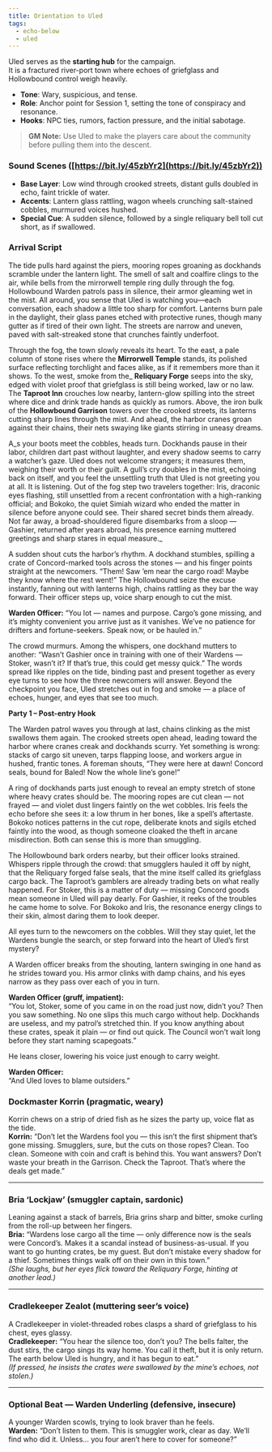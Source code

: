 ```yaml
---
title: Orientation to Uled
tags:
  - echo-below
  - uled
---
```


Uled serves as the **starting hub** for the campaign.  
It is a fractured river-port town where echoes of griefglass and Hollowbound control weigh heavily.

- **Tone**: Wary, suspicious, and tense.  
- **Role**: Anchor point for Session 1, setting the tone of conspiracy and resonance.  
- **Hooks**: NPC ties, rumors, faction pressure, and the initial sabotage.  

> **GM Note:** Use Uled to make the players care about the community before pulling them into the descent.

### Sound Scenes ([https://bit.ly/45zbYr2](https://bit.ly/45zbYr2))

- **Base Layer**: Low wind through crooked streets, distant gulls doubled in echo, faint trickle of water.
- **Accents**: Lantern glass rattling, wagon wheels crunching salt-stained cobbles, murmured voices hushed.
- **Special Cue**: A sudden silence, followed by a single reliquary bell toll cut short, as if swallowed.

### **Arrival Script**

The tide pulls hard against the piers, mooring ropes groaning as dockhands scramble under the lantern light. The smell of salt and coalfire clings to the air, while bells from the mirrorwell temple ring dully through the fog. Hollowbound Warden patrols pass in silence, their armor gleaming wet in the mist. All around, you sense that Uled is watching you—each conversation, each shadow a little too sharp for comfort. Lanterns burn pale in the daylight, their glass panes etched with protective runes, though many gutter as if tired of their own light. The streets are narrow and uneven, paved with salt-streaked stone that crunches faintly underfoot.

Through the fog, the town slowly reveals its heart. To the east, a pale column of stone rises where the **Mirrorwell Temple** stands, its polished surface reflecting torchlight and faces alike, as if it remembers more than it shows. To the west, smoke from the_ **Reliquary Forge** seeps into the sky, edged with violet proof that griefglass is still being worked, law or no law. The **Taproot Inn** crouches low nearby, lantern-glow spilling into the street where dice and drink trade hands as quickly as rumors. Above, the iron bulk of the **Hollowbound Garrison** towers over the crooked streets, its lanterns cutting sharp lines through the mist. And ahead, the harbor cranes groan against their chains, their nets swaying like giants stirring in uneasy dreams.

A_s your boots meet the cobbles, heads turn. Dockhands pause in their labor, children dart past without laughter, and every shadow seems to carry a watcher’s gaze. Uled does not welcome strangers; it measures them, weighing their worth or their guilt. A gull’s cry doubles in the mist, echoing back on itself, and you feel the unsettling truth that Uled is not greeting you at all. It is listening. Out of the fog step two travelers together: Iris, draconic eyes flashing, still unsettled from a recent confrontation with a high-ranking official; and Bokoko, the quiet Simiah wizard who ended the matter in silence before anyone could see. Their shared secret binds them already. Not far away, a broad-shouldered figure disembarks from a sloop — Gashier, returned after years abroad, his presence earning muttered greetings and sharp stares in equal measure._

A sudden shout cuts the harbor’s rhythm. A dockhand stumbles, spilling a crate of Concord-marked tools across the stones — and his finger points straight at the newcomers. “Them! Saw ’em near the cargo road! Maybe they know where the rest went!” The Hollowbound seize the excuse instantly, fanning out with lanterns high, chains rattling as they bar the way forward. Their officer steps up, voice sharp enough to cut the mist.

**Warden Officer:** “You lot — names and purpose. Cargo’s gone missing, and it’s mighty convenient you arrive just as it vanishes. We’ve no patience for drifters and fortune-seekers. Speak now, or be hauled in.”

The crowd murmurs. Among the whispers, one dockhand mutters to another: “Wasn’t Gashier once in training with one of their Wardens — Stoker, wasn’t it? If that’s true, this could get messy quick.” The words spread like ripples on the tide, binding past and present together as every eye turns to see how the three newcomers will answer. Beyond the checkpoint you face, Uled stretches out in fog and smoke — a place of echoes, hunger, and eyes that see too much.

**Party 1 – Post-entry Hook**

The Warden patrol waves you through at last, chains clinking as the mist swallows them again. The crooked streets open ahead, leading toward the harbor where cranes creak and dockhands scurry. Yet something is wrong: stacks of cargo sit uneven, tarps flapping loose, and workers argue in hushed, frantic tones. A foreman shouts, “They were here at dawn! Concord seals, bound for Baled! Now the whole line’s gone!”

A ring of dockhands parts just enough to reveal an empty stretch of stone where heavy crates should be. The mooring ropes are cut clean — not frayed — and violet dust lingers faintly on the wet cobbles. Iris feels the echo before she sees it: a low thrum in her bones, like a spell’s aftertaste. Bokoko notices patterns in the cut rope, deliberate knots and sigils etched faintly into the wood, as though someone cloaked the theft in arcane misdirection. Both can sense this is more than smuggling.

The Hollowbound bark orders nearby, but their officer looks strained. Whispers ripple through the crowd: that smugglers hauled it off by night, that the Reliquary forged false seals, that the mine itself called its griefglass cargo back. The Taproot’s gamblers are already trading bets on what really happened. For Stoker, this is a matter of duty — missing Concord goods mean someone in Uled will pay dearly. For Gashier, it reeks of the troubles he came home to solve. For Bokoko and Iris, the resonance energy clings to their skin, almost daring them to look deeper.

All eyes turn to the newcomers on the cobbles. Will they stay quiet, let the Wardens bungle the search, or step forward into the heart of Uled’s first mystery?

A Warden officer breaks from the shouting, lantern swinging in one hand as he strides toward you. His armor clinks with damp chains, and his eyes narrow as they pass over each of you in turn.

**Warden Officer (gruff, impatient):**  
“You lot, Stoker, some of you came in on the road just now, didn’t you? Then you saw something. No one slips this much cargo without help. Dockhands are useless, and my patrol’s stretched thin. If you know anything about these crates, speak it plain — or find out quick. The Council won’t wait long before they start naming scapegoats.”

He leans closer, lowering his voice just enough to carry weight.

**Warden Officer:**  
“And Uled loves to blame outsiders.”

### **Dockmaster Korrin (pragmatic, weary)**

Korrin chews on a strip of dried fish as he sizes the party up, voice flat as the tide.  
**Korrin:** “Don’t let the Wardens fool you — this isn’t the first shipment that’s gone missing. Smugglers, sure, but the cuts on those ropes? Clean. Too clean. Someone with coin and craft is behind this. You want answers? Don’t waste your breath in the Garrison. Check the Taproot. That’s where the deals get made.”

---

### **Bria ‘Lockjaw’ (smuggler captain, sardonic)**

Leaning against a stack of barrels, Bria grins sharp and bitter, smoke curling from the roll-up between her fingers.  
**Bria:** “Wardens lose cargo all the time — only difference now is the seals were Concord’s. Makes it a scandal instead of business-as-usual. If you want to go hunting crates, be my guest. But don’t mistake every shadow for a thief. Sometimes things walk off on their own in this town.”  
_(She laughs, but her eyes flick toward the Reliquary Forge, hinting at another lead.)_

---

### **Cradlekeeper Zealot (muttering seer’s voice)**

A Cradlekeeper in violet-threaded robes clasps a shard of griefglass to his chest, eyes glassy.  
**Cradlekeeper:** “You hear the silence too, don’t you? The bells falter, the dust stirs, the cargo sings its way home. You call it theft, but it is only return. The earth below Uled is hungry, and it has begun to eat.”  
_(If pressed, he insists the crates were swallowed by the mine’s echoes, not stolen.)_

---

### **Optional Beat — Warden Underling (defensive, insecure)**

A younger Warden scowls, trying to look braver than he feels.  
**Warden:** “Don’t listen to them. This is smuggler work, clear as day. We’ll find who did it. Unless… you four aren’t here to cover for someone?”